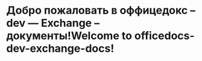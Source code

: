 # <a name="welcome-to-officedocs-dev-exchange-docs"></a><span data-ttu-id="8f97e-101">Добро пожаловать в оффицедокс – dev — Exchange – документы!</span><span class="sxs-lookup"><span data-stu-id="8f97e-101">Welcome to officedocs-dev-exchange-docs!</span></span>